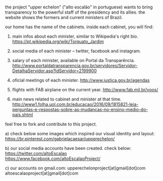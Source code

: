 the project "upper echelon" ("alto escalão" in portuguese) wants to bring transparency to the powerful staff of the presidency and its allies.
the website shows the formers and current ministers of Brazil. 

our home has the name of the cabinets.
inside each cabinet, you will find:
1) main infos about each minister, similar to Wikipedia's right bio.
https://pt.wikipedia.org/wiki/Torquato_Jardim

2) social media of each minister – twitter, facebook and instagram.

3) salary of each minister, available on Portal da Transparência.
http://www.portaldatransparencia.gov.br/servidores/Servidor-DetalhaServidor.asp?IdServidor=2199900

4) oficial meetings of each minister.
http://www.justica.gov.br/agendas

5) flights with FAB airplane on the current year.
http://www.fab.mil.br/voos/

6) main news related to cabinet and minister at that time.
http://www1.folha.uol.com.br/educacao/2016/09/1815821-leia-perguntas-e-respostas-sobre-as-mudancas-no-ensino-medio-do-pais.shtml

feel free to fork and contribute to this project.

a) check below some images which inspired our visual identity and layout:
https://br.pinterest.com/gabrielacaesar/upperechelon/

b) our social media accounts have been created. check below:
https://twitter.com/altoEscalao
https://www.facebook.com/altoEscalaoProject/

c) our accounts on gmail.com:
upperechelonproject[at]gmail[dot]com
altoescalaoproject[at]gmail[dot]com
